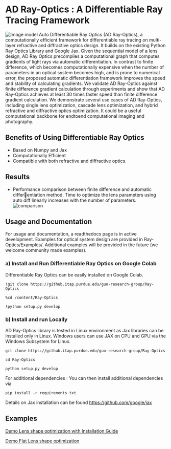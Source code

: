 # AD Ray-Optics : A Differentiable Ray Tracing Framework
![Image model ](https://github.com/guo-research-group/AD-Ray-Optics/blob/main/image%20model.JPG)
Auto Differentiable Ray Optics (AD Ray-Optics), a computationally efficient framework for differentiable ray tracing on multi-layer refractive and diffractive optics design. It builds on the existing Python Ray Optics Library and Google Jax.
Given the sequential model of a lens design, AD Ray Optics precompiles a computational graph that computes gradients of light rays via automatic differentiation. In contrast to finite difference, which becomes computationally expensive when the number of parameters in an optical system becomes high, and is prone to numerical error, the proposed automatic differentiation framework improves the speed and stability of calculating gradients. We validate AD Ray-Optics against finite difference gradient
calculation through experiments and show that AD Ray-Optics achieves at least 30 times faster speed than finite difference gradient calculation.
We demonstrate several use cases of AD Ray-Optics, including single lens optimization, cascade lens optimization, and hybrid
refractive and diffractive optics optimization. It could be a useful computational backbone for endtoend computational imaging and photography.


## Benefits of Using Differentiable Ray Optics 
* Based on Numpy and Jax
* Computationally Efficient
* Compatible with both refractive and diffractive optics. 
  
## Results

* Performance comparison between finite difference and automatic differentiation method. Time to optimize the lens parameters using auto diff 
  linearly increases with the number of parameters.
![comparison](https://github.com/guo-research-group/AD-Ray-Optics/blob/main/No%20of%20Parameters%20vs%20Time.png)

## Usage and Documentation
For usage and documentation, a readthedocs page is in active development. Examples for optical system design are provided in Ray-Optics/Examples/. Additional examples will be provided in the future (we welcome community made examples). 

### a) Install and Run Differentiable Ray Optics on Google Colab
Differentiable Ray Optics can be easily installed on Google Colab. 

`!git clone https://github.itap.purdue.edu/guo-research-group/Ray-Optics`

`%cd /content/Ray-Optics`

`!python setup.py develop`

### b) Install and run Locally 
AD Ray-Optics library is tested in Linux environment as Jax libraries can be installed only in Linux. Windows users can use JAX on CPU and GPU via the Windows Subsystem for Linux.

`git clone https://github.itap.purdue.edu/guo-research-group/Ray-Optics`

`cd Ray-Optics`

`python setup.py develop`

For additional dependencies : 
You can then install additional dependencies via 

`pip install -r requirements.txt`

Details on Jax installation can be found https://github.com/google/jax

## Examples
[Demo Lens shape optimization with Installation Guide](https://colab.research.google.com/drive/1FdzNLfRtQDwqgn2NaoXE_66t68sRPzAv?authuser=2#scrollTo=wrTXUUlk5Cmk)

[Demo Flat Lens shape optimization](https://colab.research.google.com/drive/1578cQ-ZtrGUE3I22Gxmwu1MA_TaVQZd2)
